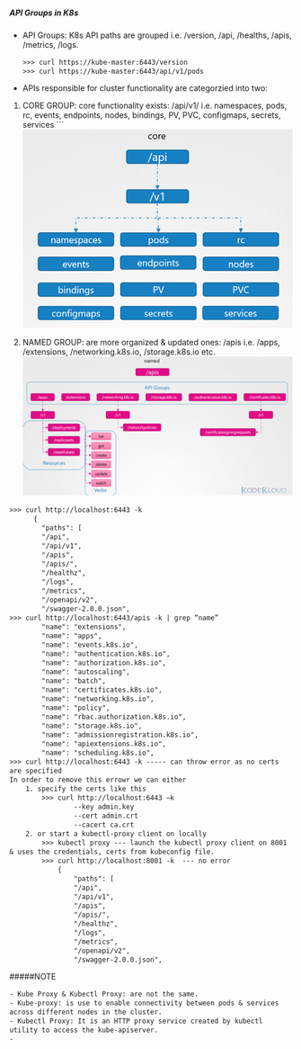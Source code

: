 ##### API Groups in K8s

- API Groups: K8s API paths are grouped i.e. /version, /api, /healths, /apis, /metrics, /logs.
    ```
    >>> curl https://kube-master:6443/version
    >>> curl https://kube-master:6443/api/v1/pods
    ```
- APIs responsible for cluster functionality are categorzied into two:

1. CORE GROUP: core functionality exists: /api/v1/ 
    i.e. namespaces, pods, rc, events, endpoints, nodes, bindings, PV, PVC, configmaps, secrets, services    ```
![alt](./images/core-apis.PNG)

2. NAMED GROUP: are more organized & updated ones: /apis
    i.e. /apps, /extensions, /networking.k8s.io, /storage.k8s.io etc.
![alt](./images/named-apis.PNG)

```
>>> curl http://localhost:6443 -k
      {
        "paths": [
        "/api",
        "/api/v1",
        "/apis",
        "/apis/",
        "/healthz",
        "/logs",
        "/metrics",
        "/openapi/v2",
        "/swagger-2.0.0.json",
>>> curl http://localhost:6443/apis -k | grep “name”
        "name": "extensions",
        "name": "apps",
        "name": "events.k8s.io",
        "name": "authentication.k8s.io",
        "name": "authorization.k8s.io",
        "name": "autoscaling",
        "name": "batch",
        "name": "certificates.k8s.io",
        "name": "networking.k8s.io",
        "name": "policy",
        "name": "rbac.authorization.k8s.io",
        "name": "storage.k8s.io",
        "name": "admissionregistration.k8s.io",
        "name": "apiextensions.k8s.io",
        "name": "scheduling.k8s.io",
>>> curl http://localhost:6443 -k ----- can throw error as no certs are specified
In order to remove this errowr we can either 
    1. specify the certs like this
        >>> curl http://localhost:6443 –k
                --key admin.key
                --cert admin.crt
                --cacert ca.crt
    2. or start a kubectl-proxy client on locally
        >>> kubectl proxy --- launch the kubectl proxy client on 8001 & uses the credentials, certs from kubeconfig file.
        >>> curl http://localhost:8001 -k  --- no error
            {
                "paths": [
                "/api",
                "/api/v1",
                "/apis",
                "/apis/",
                "/healthz",
                "/logs",
                "/metrics",
                "/openapi/v2",
                "/swagger-2.0.0.json",
```
#####NOTE
```
- Kube Proxy & Kubectl Proxy: are not the same.
- Kube-proxy: is use to enable connectivity between pods & services across different nodes in the cluster.
- Kubectl Proxy: It is an HTTP proxy service created by kubectl utility to access the kube-apiserver.
- 
```


